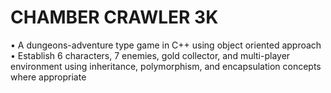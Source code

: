 # CHAMBER CRAWLER 3K
• A dungeons-adventure type game in C++ using object oriented approach
• Establish 6 characters, 7 enemies, gold collector, and multi-player environment using inheritance, polymorphism, and encapsulation concepts where appropriate
